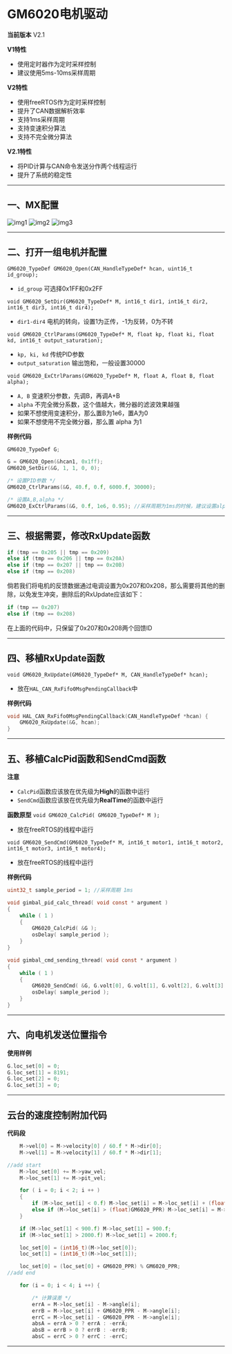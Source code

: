 # GM6020电机驱动

**当前版本**
V2.1

**V1特性**
* 使用定时器作为定时采样控制
* 建议使用5ms-10ms采样周期

**V2特性**
* 使用freeRTOS作为定时采样控制
* 提升了CAN数据解析效率
* 支持1ms采样周期
* 支持变速积分算法
* 支持不完全微分算法

**V2.1特性**
* 将PID计算与CAN命令发送分作两个线程运行
* 提升了系统的稳定性

---

## 一、MX配置

![img1](https://github.com/RainFromCN/rm_aboard_driver/blob/master/GM6020/img1.png)
![img2](https://github.com/RainFromCN/rm_aboard_driver/blob/master/GM6020/img2.png)
![img3](https://github.com/RainFromCN/rm_aboard_driver/blob/master/GM6020/img3.png)

---

## 二、打开一组电机并配置

`GM6020_TypeDef GM6020_Open(CAN_HandleTypeDef* hcan, uint16_t id_group);`
- `id_group` 可选择0x1FF和0x2FF

`void GM6020_SetDir(GM6020_TypeDef* M, int16_t dir1, int16_t dir2, int16_t dir3, int16_t dir4);`
- `dir1-dir4` 电机的转向，设置1为正传，-1为反转，0为不转

`void GM6020_CtrlParams(GM6020_TypeDef* M, float kp, float ki, float kd, int16_t output_saturation);`
- `kp, ki, kd` 传统PID参数
- `output_saturation` 输出饱和，一般设置30000

`void GM6020_ExCtrlParams(GM6020_TypeDef* M, float A, float B, float alpha);`
- `A, B` 变速积分参数，先调B，再调A+B
- `alpha` 不完全微分系数，这个值越大，微分器的滤波效果越强
- 如果不想使用变速积分，那么置B为1e6，置A为0
- 如果不想使用不完全微分器，那么置 alpha 为1

**样例代码**
```c
GM6020_TypeDef G;

G = GM6020_Open(&hcan1, 0x1ff);
GM6020_SetDir(&G, 1, 1, 0, 0);

/* 设置PID参数 */
GM6020_CtrlParams(&G, 40.f, 0.f, 6000.f, 30000);

/* 设置A,B,alpha */
GM6020_ExCtrlParams(&G, 0.f, 1e6, 0.95); //采样周期为1ms的时候，建议设置alpha=0.95
```

---

## 三、根据需要，修改RxUpdate函数

```c
if (tmp == 0x205 || tmp == 0x209)
else if (tmp == 0x206 || tmp == 0x20A)
else if (tmp == 0x207 || tmp == 0x20B)
else if (tmp == 0x208)
```

倘若我们将电机的反馈数据通过电调设置为0x207和0x208，那么需要将其他的删除，以免发生冲突，删除后的RxUpdate应该如下：

```c
if (tmp == 0x207)
else if (tmp == 0x208)
```

在上面的代码中，只保留了0x207和0x208两个回馈ID

---

## 四、移植RxUpdate函数

`void GM6020_RxUpdate(GM6020_TypeDef* M, CAN_HandleTypeDef* hcan);`
- 放在`HAL_CAN_RxFifo0MsgPendingCallback`中

**样例代码**
```c
void HAL_CAN_RxFifo0MsgPendingCallback(CAN_HandleTypeDef *hcan) {
	GM6020_RxUpdate(&G, hcan);
}
```

---

## 五、移植CalcPid函数和SendCmd函数

**注意**
- `CalcPid`函数应该放在优先级为**High**的函数中运行
- `SendCmd`函数应该放在优先级为**RealTime**的函数中运行

**函数原型**
`void GM6020_CalcPid( GM6020_TypeDef* M );`
- 放在freeRTOS的线程中运行

`void GM6020_SendCmd(GM6020_TypeDef* M, int16_t motor1, int16_t motor2, int16_t motor3, int16_t motor4);`
- 放在freeRTOS的线程中运行

**样例代码**
```c
uint32_t sample_period = 1; //采样周期 1ms

void gimbal_pid_calc_thread( void const * argument ) 
{
	while ( 1 )
	{
		GM6020_CalcPid( &G );
		osDelay( sample_period );
	}
}

void gimbal_cmd_sending_thread( void const * argument )
{
	while ( 1 )
	{
		GM6020_SendCmd( &G, G.volt[0], G.volt[1], G.volt[2], G.volt[3] );
		osDelay( sample_period );
	}
}
```

---

## 六、向电机发送位置指令

**使用样例**
```c
G.loc_set[0] = 0;
G.loc_set[1] = 8191;
G.loc_set[2] = 0;
G.loc_set[3] = 0;
```

---

## 云台的速度控制附加代码

**代码段**
```c
	M->vel[0] = M->velocity[0] / 60.f * M->dir[0];
	M->vel[1] = M->velocity[1] / 60.f * M->dir[1];

//add start
	M->loc_set[0] += M->yaw_vel;
	M->loc_set[1] += M->pit_vel;

	for ( i = 0; i < 2; i ++ )
	{
		if (M->loc_set[i] < 0.f) M->loc_set[i] = M->loc_set[i] + (float)GM6020_PPR;
		else if (M->loc_set[i] > (float)GM6020_PPR) M->loc_set[i] = M->loc_set[i] - (float)GM6020_PPR;
	}

	if (M->loc_set[1] < 900.f) M->loc_set[1] = 900.f;
	if (M->loc_set[1] > 2000.f) M->loc_set[1] = 2000.f;

	loc_set[0] = (int16_t)(M->loc_set[0]);
	loc_set[1] = (int16_t)(M->loc_set[1]);

	loc_set[0] = (loc_set[0] + GM6020_PPR) % GM6020_PPR;
//add end

	for (i = 0; i < 4; i ++) {

		/* 计算误差 */
		errA = M->loc_set[i] - M->angle[i];
		errB = M->loc_set[i] + GM6020_PPR - M->angle[i];
		errC = M->loc_set[i] - GM6020_PPR - M->angle[i];
		absA = errA > 0 ? errA : -errA;
		absB = errB > 0 ? errB : -errB;
		absC = errC > 0 ? errC : -errC;
```

---